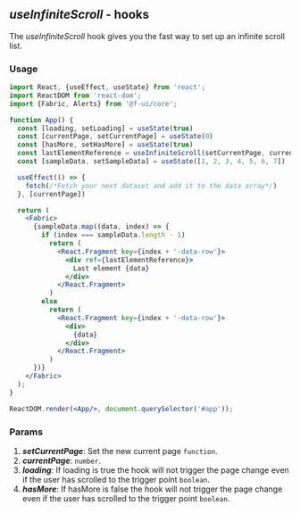 ## *useInfiniteScroll* - hooks

The _useInfiniteScroll_ hook gives you the fast way to set up an infinite scroll list.

### Usage

```jsx
import React, {useEffect, useState} from 'react';
import ReactDOM from 'react-dom';
import {Fabric, Alerts} from '@f-ui/core';

function App() {
  const [loading, setLoading] = useState(true)
  const [currentPage, setCurrentPage] = useState(0)
  const [hasMore, setHasMore] = useState(true)
  const lastElementReference = useInfiniteScroll(setCurrentPage, currentPage, loading, hasMore)
  const [sampleData, setSampleData] = useState([1, 2, 3, 4, 5, 6, 7])

  useEffect(() => {
    fetch(/*Fetch your next dataset and add it to the data array*/)
  }, [currentPage])

  return (
    <Fabric>
      {sampleData.map((data, index) => {
        if (index === sampleData.length - 1)
          return (
            <React.Fragment key={index + '-data-row'}>
              <div ref={lastElementReference}>
                Last element {data}
              </div>
            </React.Fragment>
          )
        else
          return (
            <React.Fragment key={index + '-data-row'}>
              <div>
                {data}
              </div>
            </React.Fragment>
          )
      })}
    </Fabric>
  );
}

ReactDOM.render(<App/>, document.querySelector('#app'));
```

### Params

1. ***setCurrentPage***: Set the new current page `function`.
2. ***currentPage***: `number`.
3. ***loading***: If loading is true the hook will not trigger the page change even if the user has scrolled to the trigger point `boolean`.
4. ***hasMore***: If hasMore is false the hook will not trigger the page change even if the user has scrolled to the trigger point `boolean`.

